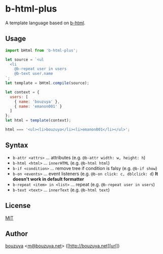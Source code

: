 # b-html-plus

A template language based on [b-html](https://github.com/b-html/b-html).

## Usage

```javascript
import bHtml from 'b-html-plus';

let source = `<ul
  <li
    @b-repeat user in users
    @b-text user.name
`;
let template = bHtml.compile(source);

let context = {
  users: [
    { name: 'bouzuya' },
    { name: 'emanon001' }
  ]
};
let html = template(context);

html === '<ul><li>bouzuya</li><li>emanon001</li></ul>';
```

## Syntax

- `b-attr <attrs>` ... attributes (e.g. `@b-attr width: w, height: h`)
- `b-html <html>` ... `innerHTML` (e.g. `@b-html html`)
- `b-if <condition>` ... remove tree if condition is falsy (e.g. `@b-if show`)
- `b-on <events>` ... event listeners (e.g. `@b-on click: c, dblclick: d`) **It doesn't work in default formatter**
- `b-repeat <item> in <list>` ... repeat (e.g. `@b-repeat user in users`)
- `b-text <text>` ... `innerText` (e.g. `@b-html text`)

## License

[MIT](LICENSE)

## Author

[bouzuya][user] &lt;[m@bouzuya.net][email]&gt; ([http://bouzuya.net][url])

[user]: https://github.com/bouzuya
[email]: mailto:m@bouzuya.net
[url]: http://bouzuya.net
